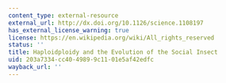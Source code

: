 ```yaml
---
content_type: external-resource
external_url: http://dx.doi.org/10.1126/science.1108197
has_external_license_warning: true
license: https://en.wikipedia.org/wiki/All_rights_reserved
status: ''
title: Haploidploidy and the Evolution of the Social Insect
uid: 203a7334-cc40-4989-9c11-01e5af42edfc
wayback_url: ''
---
```

